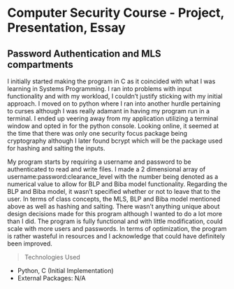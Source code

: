 # Computer Security Course - Project, Presentation, Essay
## Password Authentication and MLS compartments

I initially started making the program in C as it coincided with what I was learning in Systems Programming. I ran into problems with input functionality and with my workload, I couldn’t justify sticking with my initial approach. I moved on to python where I ran into another hurdle pertaining to curses although I was really adamant in having my program run in a terminal. I ended up veering away from my application utilizing a terminal window and opted in for the python console. Looking online, it seemed at the time that there was only one security focus package being cryptography although I later found bcrypt which will be the package used for hashing and salting the inputs. 

My program starts by requiring a username and password to be authenticated to read and write files. I made a 2 dimensional array of username:password:clearance_level with the number being denoted as a numerical value to allow for BLP and Biba model functionality. Regarding the BLP and Biba model, it wasn’t specified whether or not to leave that to the user. In terms of class concepts, the MLS, BLP and Biba model mentioned above as well as hashing and salting. There wasn’t anything unique about design decisions made for this program although I wanted to do a lot more than I did. The program is fully functional and with little modification, could scale with more users and passwords. In terms of optimization, the program is rather wasteful in resources and I acknowledge that could have definitely been improved.

> Technologies Used
- Python, C (Initial Implementation)
- External Packages: N/A
